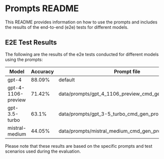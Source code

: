 # Prompts README

This README provides information on how to use the prompts and includes the results of the end-to-end (e2e) tests for different models.

## E2E Test Results

The following are the results of the e2e tests conducted for different models using the prompts:

| Model   | Accuracy | Prompt file |
|---------|----------|-------------|
| gpt-4   | 88.09%   | default     |
| gpt-4-1106-preview | 71.42%      | data/prompts/gpt_4_1106_preview_cmd_gen_prompt.jinja2     |
| gpt-3.5-turbo | 63.1%      | data/prompts/gpt_3-5_turbo_cmd_gen_prompt.jinja2     |
| mistral-medium | 44.05%      | data/prompts/mistral_medium_cmd_gen_prompt.jinja2     |


Please note that these results are based on the specific prompts and test scenarios used during the evaluation.
